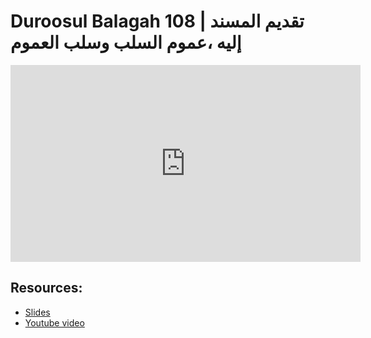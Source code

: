 # Duroosul Balagah 108 | تقديم المسند إليه ،عموم السلب وسلب العموم
                
<iframe width="560" height="315" src="https://www.youtube-nocookie.com/embed/3aEy1umtHjU?start=0" frameborder="0" allow="accelerometer; autoplay; encrypted-media; gyroscope; picture-in-picture" allowfullscreen="allowfullscreen">
</iframe><BR>

## Resources:
- [Slides](https://github.com/arshare/resources_balagha_pdfs)
- [Youtube video](https://www.youtube.com/watch?v=3aEy1umtHjU&list=PLzn0qdi6JpdvvXVuJ7kIusNquSxeyKJvc)

